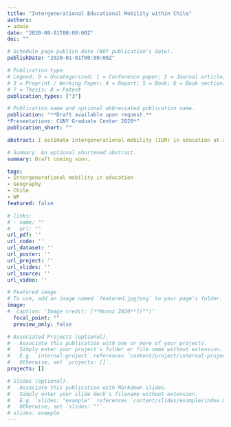 ```yaml
---
title: "Intergenerational Educational Mobility within Chile"
authors:
- admin
date: "2020-09-01T00:00:00Z"
doi: ""

# Schedule page publish date (NOT publication's date).
publishDate: "2020-01-01T00:00:00Z"

# Publication type.
# Legend: 0 = Uncategorized; 1 = Conference paper; 2 = Journal article;
# 3 = Preprint / Working Paper; 4 = Report; 5 = Book; 6 = Book section;
# 7 = Thesis; 8 = Patent
publication_types: ["3"]

# Publication name and optional abbreviated publication name.
publication: "**Draft available upon request.**
*Presentations: CUNY Graduate Center 2020*"
publication_short: ""

abstract: I estimate intergenerational mobility (IGM) in education at a disaggregated geographic level for the cohort born in the nineties using full-count census microdata of Chile. I document wide variation across the more than three hundred communes in absolute and relative IGM. Relative mobility measured as one minus the regression coefficient of children education on parental education ranges between 0.47 and 0.98 while absolute mobility estimated as the intercept of the same regression ranges between 5.8 and 12. Relative mobility is positively correlated with the share of students in public schools and number of doctors, and negatively correlated to labor earnings inequality. The estimation of a LASSO gives the share of students in public schools and students per teacher ratio as the strongest predictors. In addition, I also document within country variability in how parental education affects other child’s outcomes such as attending tertiary education and being mother as a teenager in the case of females.

# Summary. An optional shortened abstract.
summary: Draft coming soon.

tags:
- Intergenerational mobility in education
- Geography
- Chile
- WP
featured: false

# links:
# - name: ""
#   url: ""
url_pdf: ''
url_code: ''
url_dataset: ''
url_poster: ''
url_project: ''
url_slides: ''
url_source: ''
url_video: ''

# Featured image
# To use, add an image named `featured.jpg/png` to your page's folder. 
image:
#  caption: 'Image credit: [**Munoz 2020**]("")'
  focal_point: ""
  preview_only: false

# Associated Projects (optional).
#   Associate this publication with one or more of your projects.
#   Simply enter your project's folder or file name without extension.
#   E.g. `internal-project` references `content/project/internal-project/index.md`.
#   Otherwise, set `projects: []`.
projects: []

# Slides (optional).
#   Associate this publication with Markdown slides.
#   Simply enter your slide deck's filename without extension.
#   E.g. `slides: "example"` references `content/slides/example/index.md`.
#   Otherwise, set `slides: ""`.
# slides: example
---
```

